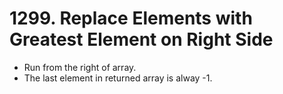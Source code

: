 # 1299. Replace Elements with Greatest Element on Right Side
- Run from the right of array.
- The last element in returned array is alway -1.